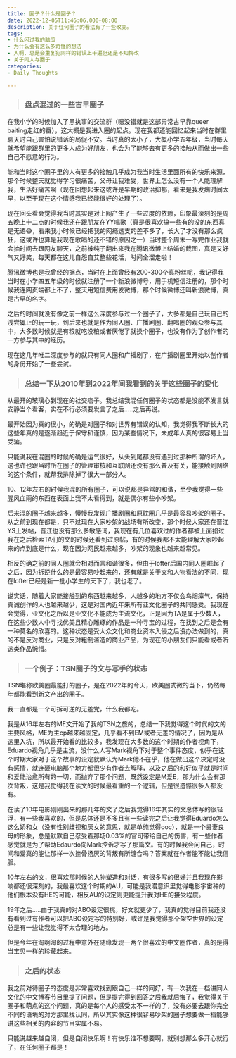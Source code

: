 ```yaml
---
title: 圈子？什么是圈子？
date: 2022-12-05T11:46:06.000+08:00
description: 关于任何圈子的看法有了一些改变。
tags:
- 什么闪过我的脑瓜
- 为什么会有这么多奇怪的想法
- 人啊，总是会重复犯同样的错误上千遍但还是不知悔改
- 关于同人与圈子
categories:
- Daily Thoughts

---
```

> ### 盘点混过的一些古早圈子

在我小学的时候加入了黑执事的交流群（嗯没错就是这部异常古早靠queer baiting走红的番），这大概是我进入圈的起点。现在我都还能回忆起来当时在群里聊天时自己害怕说错话的局促不安。当时真的太小了，大概小学五年级，当时每天就希望能跟群里的更多人成为好朋友，也会为了能够去有更多的接触从而做出一些自己不愿意的行为。

能和当时这个圈子里的人有更多的接触几乎成为我当时生活里面所有的快乐来源，那个时候整天就觉得学习很痛苦，父母让我难受，世界上怎么没有一个人能理解我，生活好痛苦啊（现在回想起来这或许是早期的政治抑郁，看来是我发病时间太早，以至于现在这个情感我已经能很好的处理了）。

现在回头看会觉得我当时其实是对上网产生了一些过度的依赖，印象最深刻的是周五晚上十二点的时候我还在跟朋友在YY唱歌（真是很喜欢搞一些有的没的东西真是无语😅，看来我小时候已经把我的网瘾透支的差不多了，长大了才没有那么疯狂，这或许也算是我现在歌唱的还不错的原因之一）当时整个周末一写完作业我就会抽时间去跟网友聊天，之前被纯子翻出来我在腾讯微博上结婚的截图，真是又好气又好笑，每天都在这儿自怨自艾整些花活，时间全溜走啦！

腾讯微博也是我曾经的据点，当时在上面曾经有200-300个真粉丝呢，我记得我当时在小学四五年级的时候就注册了一个新浪微博号，用手机短信注册的，那个时候我连网页端都上不了，整天用短信费用发微博，那个时候微博还叫新浪微博，真是古早的名字。

之后的时间就没有像之前一样这么深度参与过一个圈子了，大多都是自己玩自己的浅尝辄止的玩一玩，到后来也就是作为同人圈、广播剧圈、翻唱圈的观众参与其中，大多数时候就是有粮就吃没粮或者厌倦了就换个圈子，也没有作为了创作者的一方参与其中的经历。

现在这几年唯二深度参与的就只有同人圈和广播剧了，在广播剧圈里开始以创作者的身份开始了一些尝试。

> ### 总结一下从2010年到2022年间我看到的关于这些圈子的变化

从最开的玻璃心到现在的社交痞子。我总结我混任何圈子的状态都是没能不发言就安静当个看客，实在不行必须要发言了之后.....之后再说。

最开始因为真的很小，的确是对圈子和对世界有错误的认知，我觉得我不断长大的这些年真的是逐渐趋近于保守和谨慎，因为某些情况下，未成年人真的很容易上当受骗。

只能说我在混圈的时候的确是运气很好，从头到尾都没有遇到过那种所谓的坏人，这也许也跟当时所在圈子的管理审核和互联网还没有那么普及有关，能接触到网络的这个条件，就帮我排除掉了很大一部分人。

10、12年左右的时候我混的所有圈子，可以说都是异常的和谐，至少我觉得一些腥风血雨的东西在表面上我不太看得到，就是偶尔有些小吵架。

后来混的圈子越来越多，慢慢我发现广播剧圈和原耽圈几乎是最容易吵架的圈子，从之前到现在都是，只不过现在大家吵架的战场有所改变，那个时候大家还在晋江YS上发帖，晋江也没有那么多敏感词，我现在有几位喜欢过的作者都被上面掐过我在之后检索TA们的文的时候还看到过原帖，有的时候我都不太能理解大家吵起来的点到底是什么，现在因为网民越来越多，吵架的现象也越来越常见。

相反的确之前的同人圈就会相对而言和谐很多，但由于lofter后国内同人圈崛起了之后，因为拆逆什么的是最容易吵起来的，还有就是关于文和人物看法的不同，现在lofter已经是新一批小学生的天下了，我也老了。

说实话，随着大家能接触到的东西越来越多，人越多的地方不仅会乌烟瘴气，保持真诚创作的人也越来越少，这是对国内近年来所有亚文化圈子的共同感受。我现在会觉得，亚文化之所以是亚文化不能成为主流文化，正是因为TA是属于少数人，在这些少数人中寻找优美且精心雕琢的作品是一种寻宝的过程，在找到之后是会有一种莫名的欣喜的。这种状态是受大众文化和商业资本入侵之后没办法做到的，真的不是反对商业，只是反对粗制滥造的商业产品，为现在的小朋友们只能看或者听这类作品惋惜。

> ### 一个例子：TSN圈子的文与写手的状态

TSN堪称欧美圈最能打的圈子，是在2022年的今天，欧美圈式微的当下，仍然每年都能看到新文产出的圈子。

我一直都是一个可拆可逆的无差党，什么我都吃。

我是从16年左右的ME文开始了我的TSN之旅的，总结一下我觉得这个时代的文的主要风格，ME为主cp越来越固定，几乎看不到EM或者无差的情况了，因为是从这里入坑，所以最开始看的比较多，我发现在大多数的这个时期的作者视角下，Eduardo视角几乎是主流，没什么人写Mark视角下对于整个事件态度，似乎在这个时期大家对于这个故事的设定就默认为Mark他不在乎，他在做出这个决定时没有感情，就连砸电脑那个地方都很少有作者去解释，以及之后的和好似乎就是时间和爱能治愈所有的一切，而抛弃了那个问题，既然设定是M爱E，那为什么会有那次背叛，这是我觉得我在读文的时候最看重的一个逻辑，但是很遗憾很多人都没有。

在读了10年电影刚刚出来的那几年的文了之后我觉得16年其实的文总体写的很轻浮，有一些我喜欢的，但是总体还是不多且有一些读完之后让我觉得Eduardo怎么这么娇和女（没有性别歧视和厌女的意思，就是单纯觉得ooc），就是一个贤妻良母的形象，总是默默自己忍受着那场0.03%的官司带给自己的伤害，有一些作者感觉就是为了帮助Edaurdo向Mark控诉才写了那篇文。有的时候我会问自己，时间和爱真的能让那样一次挫骨扬灰的背叛有所缝合吗？答案就在作者能不能让我信服。

10年左右的文，很喜欢那时候的人物塑造和对话，有很多写的很好并且我现在影响都还很深刻的，我最喜欢这个时期的AU，可能是我潜意识里觉得电影宇宙种的他们根本没有HE的可能，相反AU的设定则更能提升我对HE的接受程度。

19年之后.....由于我真的对ABO设定很挑，好文就更少了，我真的觉得目前我还没有看到过有作者可以把ABO设定写的特别好，或许是我觉得那个架空世界的设定总是有一些让我觉得不太合理的地方。

但是今年在淘啊淘的过程中意外在随缘发现一两个很喜欢的中文圈作者，真的是得当宝贝一样的珍藏起来。

> ### 之后的状态

我之前对待圈子的态度是非常喜欢找到跟自己一样的同好，有一次我在一档讲同人文化的中文博客节目里提了问题，但是提完得到回答之后我就后悔了，我觉得关于圈子和萌点的这个问题，真的是每个人的感受太不一样的了，没有必要去跟你完全不同的语境的对方那里找认同，所以其实像这种很容易吵架的圈子想要做一档能够讲这些相关的内容的节目实属不易。

只能说越来越自闭，但是自闭快乐啊！有快乐谁不想要啊，就别想那么多开心就行了，在任何圈子都是！